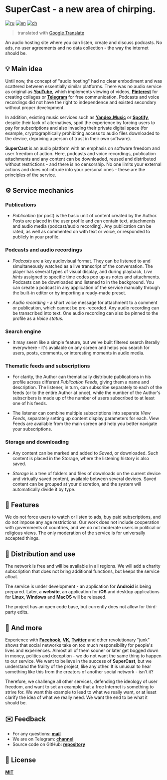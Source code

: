 # SuperCast - a new area of chirping.

[![ru](https://img.shields.io/badge/lang-ru-blue.svg)](https://github.com/i-rick-y/SuperCast/blob/prime/README.md)
[![en](https://img.shields.io/badge/lang-en-green.svg)](https://github.com/i-rick-y/SuperCast/blob/prime/README.en.md)
[![ch](https://img.shields.io/badge/lang-ch-yellow.svg)](https://github.com/i-rick-y/SuperCast/blob/prime/README.ch.md)
> translated with [Google Translate](https://translate.google.com)

An audio hosting site where you can listen, create and discuss podcasts.
No ads, no user agreements and no data collection - the way the internet should be.

## 💡 Main idea

Until now, the concept of "audio hosting" had no clear embodiment and was scattered between essentially similar platforms.
There was no audio service as original as **[YouTube](https://www.youtube.com)**, which implements viewing of videos, **[Pinterest](https://www.pinterest.com)** for creating collages or **[Telegram](https://telegram.org)** for free communication.
Podcasts and voice recordings did not have the right to independence and existed secondary without proper development.

In addition, existing music services such as **[Yandex.Music](https://music.yandex.ru)** or **[Spotify](https://open.spotify.com)**, despite their lack of alternatives, spoil the experience by forcing users to pay for subscriptions and also invading their private digital space (for example, cryptographically prohibiting access to audio files downloaded to the device, depriving a person of trust in their own software).

**SuperCast** is an audio platform with an emphasis on software freedom and user freedom of action.
Here, podcasts and voice recordings, publication attachments and any content can be downloaded, reused and distributed without restrictions - and there is no censorship.
No one limits your external actions and does not intrude into your personal ones - these are the principles of the service.

## ⚙️ Service mechanics

### Publications

* *Publication* (or post) is the basic unit of content created by the Author.
  Posts are placed in the user profile and can contain text, attachments and audio media (podcast/audio recording).
  Any publication can be rated, as well as commented on with text or voice, or responded to publicly in your profile.

### Podcasts and audio recordings

* *Podcasts* are a key audiovisual format.
  They can be listened to and simultaneously watched as a live transcript of the conversation.
  The player has several types of visual display, and during playback, *Live hints* assigned to specific time codes pop up as notes and attachments.
  Podcasts can be downloaded and listened to in the background.
  You can create a podcast in any application of the service manually through the built-in editor or by importing a ready-made preset.

* *Audio recording* - a short voice message for attachment to a comment or publication, which cannot be pre-recorded.
  Any audio recording can be transcribed into text.
  One audio recording can also be pinned to the profile as a *Voice status*.

### Search engine

* It may seem like a simple feature, but we've built filtered search literally everywhere - it's available on any screen and helps you search for users, posts, comments, or interesting moments in audio media.

### Thematic feeds and subscriptions

* For clarity, the Author can thematically distribute publications in his profile across different *Publication Feeds*, giving them a name and description.
  The listener, in turn, can subscribe separately to each of the feeds (or to the entire Author at once), while the number of the Author's subscribers is made up of the number of users subscribed to at least one of his feeds.

* The listener can combine multiple subscriptions into separate *View Feeds*, separately setting up content display parameters for each.
  View Feeds are available from the main screen and help you better navigate your subscriptions.

### Storage and downloading

* Any content can be marked and added to *Saved*, or downloaded.
  Such content is placed in the Storage, where the listening history is also saved.

* *Storage* is a tree of folders and files of downloads on the current device and virtually saved content, available between several devices.
  Saved content can be grouped at your discretion, and the system will automatically divide it by type.

## 🗽 Features

We do not force users to watch or listen to ads, buy paid subscriptions, and do not impose any age restrictions.
Our work does not include cooperation with governments of countries, and we do not moderate users in political or religious views.
The only moderation of the service is for universally accepted things.

## 🪇 Distribution and use

The network is free and will be available in all regions.
We will add a charity subscription that does not bring additional functions, but keeps the service afloat.

The service is under development - an application for **Android** is being prepared.
Later, a **website**, an application for **iOS** and desktop applications for **Linux**, **Windows** and **MacOS** will be released.

The project has an open code base, but currently does not allow for third-party edits.

## 💬 And more

Experience with **[Facebook](https://facebook.com)**, **[VK](https://vk.com)**, **[Twitter](https://x.com)** and other revolutionary "junk" shows that social networks take on too much responsibility for people's lives and experiences.
Almost all of them sooner or later get bogged down in money, politics and deception - we do not want the same thing to happen to our service.
We want to believe in the success of **SuperCast**, but we understand the frailty of the project, like any other.
It is unusual to hear something like this from the creators of another social network - isn't it?

Therefore, we challenge all other services, defending the ideology of user freedom, and want to set an example that a free Internet is something to strive for.
We want this example to lead to what we really want, or at least clarify the idea of ​​what we really need.
We want the end to be what it should be.

## ✉️ Feedback

* For any questions: **[mail](mailto:lime.rainbow.li@gmail.com)**
* We are on Telegram: **[channel](https://t.me/super_cast)**
* Source code on GitHub: **[repository](https://github.com/i-rick-y/SuperCast)**

## 📜 License

**[MIT](https://choosealicense.com/licenses/mit/)**